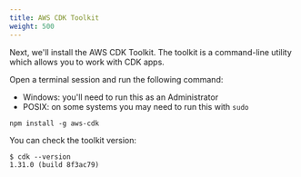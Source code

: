 ```yaml
---
title: AWS CDK Toolkit
weight: 500
---
```


Next, we'll install the AWS CDK Toolkit. The toolkit is a command-line utility
which allows you to work with CDK apps.

Open a terminal session and run the following command:

- Windows: you'll need to run this as an Administrator
- POSIX: on some systems you may need to run this with `sudo`

```
npm install -g aws-cdk
```

You can check the toolkit version:

```
$ cdk --version
1.31.0 (build 8f3ac79)
```
